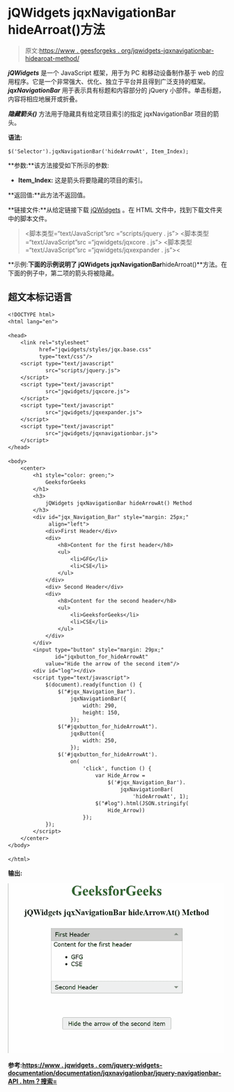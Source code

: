 # jQWidgets jqxNavigationBar hideArroat()方法

> 原文:[https://www . geesforgeks . org/jqwidgets-jqxnavigationbar-hidearoat-method/](https://www.geeksforgeeks.org/jqwidgets-jqxnavigationbar-hidearrowat-method/)

***jQWidgets*** 是一个 JavaScript 框架，用于为 PC 和移动设备制作基于 web 的应用程序。它是一个非常强大、优化、独立于平台并且得到广泛支持的框架。 ***jqxNavigationBar*** 用于表示具有标题和内容部分的 jQuery 小部件。单击标题，内容将相应地展开或折叠。

***隐藏箭头()*** 方法用于隐藏具有给定项目索引的指定 jqxNavigationBar 项目的箭头。

**语法:**

```
$('Selector').jqxNavigationBar('hideArrowAt', Item_Index);
```

**参数:**该方法接受如下所示的参数:

*   **Item_Index:** 这是箭头将要隐藏的项目的索引。

**返回值:**此方法不返回值。

**链接文件:**从给定链接下载 [jQWidgets](https://www.jqwidgets.com/download/) 。在 HTML 文件中，找到下载文件夹中的脚本文件。

> <link rel="”stylesheet”" href="”jqwidgets/styles/jqx.base.css”" type="”text/css”">
> <脚本类型=“text/JavaScript”src =“scripts/jquery . js”></脚本>
> <脚本类型=“text/JavaScript”src =“jqwidgets/jqxcore . js”></脚本>
> <脚本类型=“text/JavaScript”src =“jqwidgets/jqxexpander . js”><

**示例:**下面的示例说明了 jQWidgets jqxNavigationBar**hideArroat()**方法。在下面的例子中，第二项的箭头将被隐藏。

## 超文本标记语言

```
<!DOCTYPE html>
<html lang="en">

<head>
    <link rel="stylesheet" 
          href="jqwidgets/styles/jqx.base.css"
          type="text/css"/>
    <script type="text/javascript" 
            src="scripts/jquery.js">
    </script>
    <script type="text/javascript" 
            src="jqwidgets/jqxcore.js">
    </script>
    <script type="text/javascript" 
            src="jqwidgets/jqxexpander.js">
    </script>
    <script type="text/javascript" 
            src="jqwidgets/jqxnavigationbar.js">
    </script>
</head>

<body>
    <center>
        <h1 style="color: green;">
            GeeksforGeeks
        </h1>
        <h3>
            jQWidgets jqxNavigationBar hideArrowAt() Method
        </h3>
        <div id="jqx_Navigation_Bar" style="margin: 25px;" 
             align="left">
            <div>First Header</div>
            <div>
                <h8>Content for the first header</h8>
                <ul>
                    <li>GFG</li>
                    <li>CSE</li>
                </ul>
            </div>
            <div> Second Header</div>
            <div>
                <h8>Content for the second header</h8>
                <ul>
                    <li>GeeksforGeeks</li>
                    <li>CSE</li>
                </ul>
            </div>
        </div>
        <input type="button" style="margin: 29px;"
               id="jqxbutton_for_hideArrowAt"
            value="Hide the arrow of the second item"/>
        <div id="log"></div>
        <script type="text/javascript">
            $(document).ready(function () {
                $("#jqx_Navigation_Bar").
                    jqxNavigationBar({
                        width: 290,
                        height: 150,
                    });
                $("#jqxbutton_for_hideArrowAt").
                    jqxButton({
                        width: 250,
                    });
                $('#jqxbutton_for_hideArrowAt').
                    on(
                        'click', function () {
                            var Hide_Arrow =
                                $('#jqx_Navigation_Bar').
                                    jqxNavigationBar(
                                        'hideArrowAt', 1);
                            $("#log").html(JSON.stringify(
                                Hide_Arrow))
                        });
            });
        </script>
    </center>
</body>

</html>
```

**输出:**

![](img/c3e9a6a044540297dd79dad9a6953f81.png)

**参考:**[**https://www . jqwidgets . com/jquery-widgets-documentation/documentation/jqxnavigationbar/jquery-navigationbar-API . htm？搜索=**](https://www.jqwidgets.com/jquery-widgets-documentation/documentation/jqxnavigationbar/jquery-navigationbar-api.htm?search=)